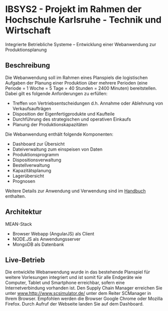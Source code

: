  # IBSYS2 - Projekt im Rahmen der Hochschule Karlsruhe - Technik und Wirtschaft
 
Integrierte Betriebliche Systeme – Entwicklung einer Webanwendung zur Produktionsplanung


## Beschreibung
Die Webanwendung soll im Rahmen eines Planspiels die logistischen Aufgaben der Planung einer Produktion über mehrere Perioden (eine Periode = 1 Woche = 5 Tage = 40 Stunden = 2400 Minuten) bereitstellen. 
Dabei gilt es folgende Anforderungen zu erfüllen:

* Treffen von Vertriebsentscheidungen d.h. Annahme oder Ablehnung von Verkaufsaufträgen
* Disposition der Eigenfertigprodukte und Kaufteile
* Durchführung des strategischen und operativen Einkaufs
* Planung der Produktionskapazitäten

Die Webanwendung enthält folgende Komponenten:

* Dashboard zur Übersicht
* Dateiverwaltung zum einspeisen von Daten
* Produktionsprogramm
* Dispositionsverwaltung
* Bestellverwaltung
* Kapazitätsplanung
* Lagerübersicht
* Prognosen

Weitere Details zur Anwendung und Verwendung sind im [Handbuch](https://github.com/sven2101/IBSys2/blob/master/Manual/final/manual%20final.pdf) enthalten. 

## Architektur
MEAN-Stack

* Browser Webapp (AngularJS) als Client
* NODE.JS als Anwendungsserver
* MongoDB als Datenbank

## Live-Betrieb

Die entwicklte Webanwendung wurde in das bestehende Planspiel für weitere Vorlesungen integriert und ist somit für alle Endgeräte wie Computer, Tablet und Smartphone erreichbar, sofern eine Internetverbindung vorhanden ist. Den Supply Chain Manager erreichen Sie unter www.http://www.scsimulator.de/ unter dem Reiter SCManager in Ihrem Browser. Empfohlen werden die Browser Google Chrome oder Mozilla Firefox. Durch Aufruf der Webseite landen Sie auf dem Dashboard.

